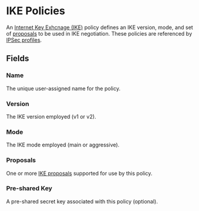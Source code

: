 # IKE Policies

An [Internet Key Exhcnage (IKE)](https://en.wikipedia.org/wiki/Internet_Key_Exchange) policy defines an IKE version, mode, and set of [proposals](./ikeproposal.md) to be used in IKE negotiation. These policies are referenced by [IPSec profiles](./ipsecprofile.md).

## Fields

### Name

The unique user-assigned name for the policy.

### Version

The IKE version employed (v1 or v2).

### Mode

The IKE mode employed (main or aggressive).

### Proposals

One or more [IKE proposals](./ikeproposal.md) supported for use by this policy.

### Pre-shared Key

A pre-shared secret key associated with this policy (optional).
